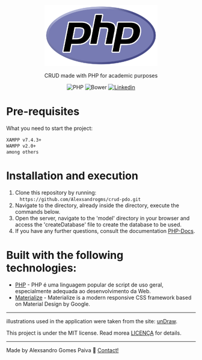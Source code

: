 <div align='center'>
<img src='./src/assets/php-logo.svg' width="300px"/>
<p>
    CRUD made with PHP for academic purposes
</p> 
</div>

<div align = "center">

![PHP](https://img.shields.io/packagist/php-v/symfony/symfony?label=PHP)
![Bower](https://img.shields.io/bower/l/bootstrap)
<a href="https://www.linkedin.com/in/alexsandrogomes?lipi=urn%3Ali%3Apage%3Ad_flagship3_profile_view_base_contact_details%3BzYMpi8BiTcO1tlEsaI1lFw%3D%3D">
![Linkedin](https://img.shields.io/badge/linkedin-Alexsandro-blue)
</a>

</div>

# Pre-requisites

What you need to start the project:

```
XAMPP v7.4.3+
WAMPP v2.0+
among others
```

# Installation and execution

1. Clone this repository by running: <br>
      `https://github.com/Alexsandrogms/crud-pdo.git`
2. Navigate to the directory, already inside the directory, execute the commands below.
3. Open the server, navigate to the 'model' directory in your browser and access the 'createDatabase' file to create the database to be used.
4. If you have any further questions, consult the documentation [PHP-Docs](https://www.php.net/docs.php).

# Built with the following technologies:

- [PHP](https://www.php.net/) - PHP é uma linguagem popular de script de uso geral, especialmente adequada ao desenvolvimento da Web.
- [Materialize](https://materializecss.com/) - Materialize is a modern responsive CSS framework based on Material Design by Google.

---

<p>

illustrations used in the application were taken from the site: [unDraw](https://undraw.co/).

</p>

This project is under the MIT license. Read morea [LICENÇA](https://github.com/Alexsandrogms/crud-PDO/blob/master/LICENSE.md) for details.

---

Made by Alexsandro Gomes Paiva :facepunch: [Contact!](https://www.linkedin.com/in/alexsandrogomes?lipi=urn%3Ali%3Apage%3Ad_flagship3_profile_view_base_contact_details%3BzYMpi8BiTcO1tlEsaI1lFw%3D%3D)
